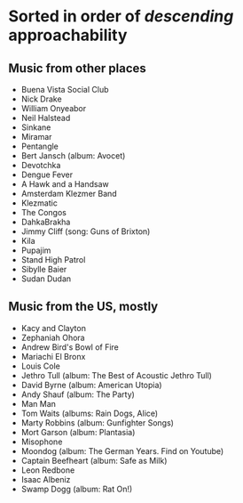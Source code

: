Sorted in order of *descending* approachability
=============================================

Music from other places
-----------------------

* Buena Vista Social Club
* Nick Drake
* William Onyeabor
* Neil Halstead
* Sinkane
* Miramar
* Pentangle
* Bert Jansch (album: Avocet)
* Devotchka
* Dengue Fever
* A Hawk and a Handsaw
* Amsterdam Klezmer Band
* Klezmatic
* The Congos
* DahkaBrakha
* Jimmy Cliff (song: Guns of Brixton)
* Kila
* Pupajim
* Stand High Patrol
* Sibylle Baier
* Sudan Dudan

Music from the US, mostly
-------------------------

* Kacy and Clayton
* Zephaniah Ohora
* Andrew Bird\'s Bowl of Fire
* Mariachi El Bronx
* Louis Cole
* Jethro Tull (album: The Best of Acoustic Jethro Tull)
* David Byrne (album: American Utopia)
* Andy Shauf (album: The Party)
* Man Man
* Tom Waits (albums: Rain Dogs, Alice)
* Marty Robbins (album: Gunfighter Songs)
* Mort Garson (album: Plantasia)
* Misophone
* Moondog (album: The German Years. Find on Youtube)
* Captain Beefheart (album: Safe as Milk)
* Leon Redbone
* Isaac Albeniz
* Swamp Dogg (album: Rat On!)
